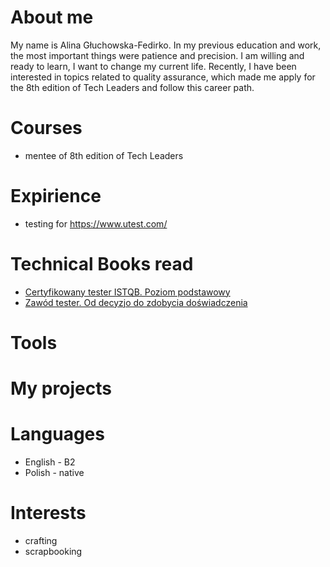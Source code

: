 # About me 
My name is Alina Głuchowska-Fedirko. In my previous education and work, the most important things were patience and precision. I am willing and ready to learn, I want to change my current life. Recently, I have been interested in topics related to quality assurance, which made me apply for the 8th edition of Tech Leaders and follow this career path.
# Courses
- mentee of 8th edition of Tech Leaders
# Expirience 
- testing for https://www.utest.com/
# Technical Books read
- [Certyfikowany tester ISTQB. Poziom podstawowy](https://helion.pl/ksiazki/certyfikowany-tester-istqb-poziom-podstawowy-adam-roman-lucjan-stapp,ctispv.htm#format/d)
- [Zawód tester. Od decyzjo do zdobycia doświadczenia](https://ksiegarnia.pwn.pl/Zawod-tester.-Od-decyzji-do-zdobycia-doswiadczenia,743423772,p.html)
# Tools
# My projects
# Languages 
- English - B2
- Polish - native
# Interests
- crafting
- scrapbooking
